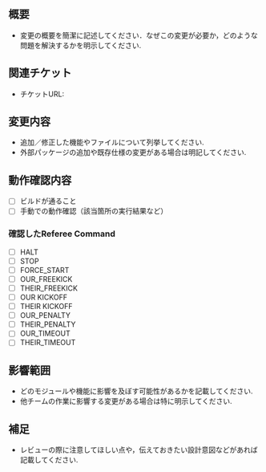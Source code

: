 ## 概要

- 変更の概要を簡潔に記述してください．なぜこの変更が必要か，どのような問題を解決するかを明示してください.


## 関連チケット

- チケットURL: 


## 変更内容

- 追加／修正した機能やファイルについて列挙してください.
- 外部パッケージの追加や既存仕様の変更がある場合は明記してください.


## 動作確認内容

- [ ] ビルドが通ること
- [ ] 手動での動作確認（該当箇所の実行結果など）

### 確認したReferee Command

- [ ] HALT
- [ ] STOP
- [ ] FORCE_START
- [ ] OUR_FREEKICK
- [ ] THEIR_FREEKICK
- [ ] OUR KICKOFF
- [ ] THEIR KICKOFF
- [ ] OUR_PENALTY
- [ ] THEIR_PENALTY
- [ ] OUR_TIMEOUT
- [ ] THEIR_TIMEOUT

## 影響範囲

- どのモジュールや機能に影響を及ぼす可能性があるかを記載してください.
- 他チームの作業に影響する変更がある場合は特に明示してください.


## 補足

- レビューの際に注意してほしい点や，伝えておきたい設計意図などがあれば記載してください.
